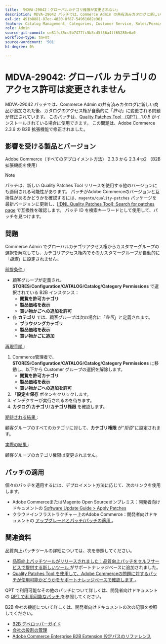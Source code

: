 ```yaml
---
title: 「MDVA-29042：グローバルカテゴリ権限が変更されない」
description: MDVA-29042 パッチでは、Commerce Admin の共有済みカタログに新しい商品が追加された後、カタログのアクセス権が自動的に「*許可*」に変更される問題が修正されています。 このパッチは、[Quality Patches Tool （QPT） ] （/help/announcements/adobe-commerce-announcements/magento-quality-patches-released-new-tool-to-self-serve-quality-patches.md） 1.0.5 がインストールされている場合に利用できます。 この問題は、Adobe Commerce 2.3.6 の B2B 拡張機能で修正されました。
exl-id: 491b8881-87ec-4820-8f87-54961682e961
feature: Catalog Management, Categories, Customer Service, Roles/Permissions
role: Admin
source-git-commit: ce81fc35cc5b7477fc5b3cd5f36a4ff65280e6a0
workflow-type: tm+mt
source-wordcount: '501'
ht-degree: 0%

---
```


# MDVA-29042: グローバル カテゴリのアクセス許可は変更されません

MDVA-29042 パッチでは、Commerce Admin の共有済みカタログに新しい商品が追加された後、カタログのアクセス権が自動的に「*許可*」に変更される問題が修正されています。 このパッチは、[Quality Patches Tool （QPT） ](/help/announcements/adobe-commerce-announcements/magento-quality-patches-released-new-tool-to-self-serve-quality-patches.md)1.0.5 がインストールされている場合に使用できます。 この問題は、Adobe Commerce 2.3.6 の B2B 拡張機能で修正されました。

## 影響を受ける製品とバージョン

Adobe Commerce（すべてのデプロイメント方法） 2.3.3 から 2.3.4-p2 （B2B 拡張機能を使用）

>[!NOTE]
>
>パッチは、新しい Quality Patches Tool リリースを使用する他のバージョンにも適用される可能性があります。 パッチがAdobe Commerceのバージョンと互換性があるかどうかを確認するには、`magento/quality-patches` パッケージを最新バージョンに更新し、[[!DNL Quality Patches Tool]: Search for patches page](https://devdocs.magento.com/quality-patches/tool.html#patch-grid) で互換性を確認します。 パッチ ID を検索キーワードとして使用して、パッチを見つけます。

## 問題

Commerce Admin でグローバルカテゴリアクセス権からカスタマーグループの選択を解除しても、カテゴリアクセス権内でそのカスタマーグループが自動的に「*拒否*」に設定されません。

<u> 前提条件 </u>:

* 顧客グループが定義され、**STORES**/**Configuration**/**CATALOG**/**Catalog**/**Category Permissions** で選択されている B2B インスタンス：
   * **閲覧を許可カテゴリ**
   * **製品価格を表示**
   * **買い物かごへの追加を許可**
* 各 **カテゴリ** では、顧客グループは次の場合に「*許可*」と定義されます。
   * **ブラウジングカテゴリ**
   * **製品価格を表示**
   * **買い物かごに追加**

<u> 再現手順 </u>:

1. Commerce管理者で、**STORES**/**Configuration**/**CATALOG**/**Catalog**/**Category Permissions** に移動し、以下から Customer グループの選択を解除します。
   * **閲覧を許可カテゴリ**
   * **製品価格を表示**
   * **買い物かごへの追加を許可**
1. 「**設定を保存** ボタンをクリックします。
1. インデクサーが実行されるのを待ちます。
1. **カタログ**/**カテゴリ**/**カテゴリ権限** を確認します。

<u> 期待される結果 </u>:

顧客グループのすべてのカテゴリに対して、**カテゴリ権限** が&quot;*拒否*&quot;に設定されます。

<u> 実際の結果 </u>:

顧客グループのカテゴリ権限は変更されません。

## パッチの適用

個々のパッチを適用するには、デプロイメント方法に応じて、次のリンクを使用します。

* Adobe CommerceまたはMagento Open Sourceオンプレミス：開発者向けドキュメントの [Software Update Guide > Apply Patches](https://devdocs.magento.com/guides/v2.4/comp-mgr/patching/mqp.html)
* クラウドインフラストラクチャー上のAdobe Commerce：開発者向けドキュメントの [ アップグレードとパッチ/パッチの適用 ](https://devdocs.magento.com/cloud/project/project-patch.html)。

## 関連資料

品質向上パッチツールの詳細については、次を参照してください。

* [ 品質向上パッチツールがリリースされました：品質向上パッチをセルフサービスで提供する新しいツール ](/help/announcements/adobe-commerce-announcements/magento-quality-patches-released-new-tool-to-self-serve-quality-patches.md) がサポートナレッジベースに追加されました。
* [Quality Patches Tool を使用して、Adobe Commerceの問題に対するパッチが使用可能かどうかをサポートナレッジベースで確認します ](/help/support-tools/patches-available-in-qpt-tool/check-patch-for-magento-issue-with-magento-quality-patches.md)。

QPT で利用可能なその他のパッチについて詳しくは、開発者向けドキュメントの [QPT で利用可能なパッチ ](https://devdocs.magento.com/quality-patches/tool.html#patch-grid) を参照してください。

B2B 会社の機能について詳しくは、開発者向けドキュメントの次の記事を参照してください。

* [B2B デベロッパーガイド ](https://devdocs.magento.com/guides/v2.4/b2b/bk-b2b.html)
* [ 会社の役割の管理 ](https://devdocs.magento.com/guides/v2.4/b2b/roles.html)
* [Adobe Commerce Enterprise B2B Extension 設定パスのリファレンス ](https://devdocs.magento.com/guides/v2.4/config-guide/prod/config-reference-b2b.html)
